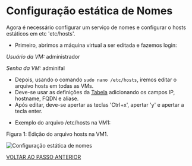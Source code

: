 # Configuração estática de Nomes

Agora é necessário configurar um serviço de nomes e configurar o hosts estáticos em etc 'etc/hosts'.

- Primeiro, abrimos a máquina virtual a ser editada e fazemos login:

*Usuário da VM:* administrador

*Senha da VM:* adminifal

- Depois, usando o comando ``sudo nano /etc/hosts``, iremos editar o arquivo hosts em todas as VMs.
- Deve-se usar as definições da [Tabela](https://github.com/laurargs/RedeApolo/blob/main/Tabela.md) adicionando os campos IP, hostname, FQDN e aliase.  
- Após editar, deve-se apertar as teclas 'Ctrl+x', apertar 'y' e apertar a tecla enter.   


* Exemplo do arquivo /etc/hosts na VM1:

Figura 1: Edição do arquivo hosts na VM1.

![Configuração estática de nomes](https://user-images.githubusercontent.com/103062837/187730708-8a921f6a-0616-4393-80ef-c7a371aa31a9.png)



[VOLTAR AO PASSO ANTERIOR](https://github.com/laurargs/RedeApolo/blob/main/RedeApolo-main/RedeApolo-main/3%20-%20Acesso%20Remoto%20SSH%20com%20(Host%20Only)%20no%20Virtual%20Box.md)
